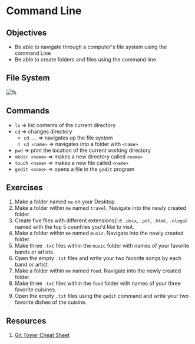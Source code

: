 # Command Line

## Objectives
* Be able to navigate through a computer's file system using the command Line
* Be able to create folders and files using the command line

## File System
![fs](https://www.ibm.com/support/knowledgecenter/zosbasics/com.ibm.zos.zconcepts/zOSB025.gif)

## Commands
* `ls` => list contents of the current directory <br/>
* `cd` => changes directory <br/>
  - `cd ..` => navigates up the file system
  - `cd <name>` => navigates into a folder with `<name>` <br/>
* `pwd` => print the location of the current working directory<br/>
* `mkdir <name>` => makes a new directory called `<name>`<br/>
* `touch <name>` => makes a new file called `<name>`<br/>
* `gedit <name>` => opens a file in the `gedit` program <br/>

## Exercises
1) Make a folder named `me` on your Desktop.
2) Make a folder within `me` named `travel`. Navigate into the newly created folder.
3) Create five files with different extensions(i.e `.docx`, `.pdf`, `.html`, `.nlogo`) named with the top 5 countries you'd like to visit.
4) Make a folder within `me` named `music`. Navigate into the newly created folder.
5) Make three `.txt` files within the `music` folder with names of your favorite bands or artists.
6) Open the empty `.txt` files and write your two favorite songs by each band or artist.
7) Make a folder within `me` named `food`. Navigate into the newly created folder.
8) Make three `.txt` files within the `food` folder with names of your three favorite cuisines.
9) Open the empty `.txt` files using the `gedit` command and write your two favorite dishes of the cuisine.

## Resources
1) [Git Tower Cheat Sheet](https://www.git-tower.com/blog/command-line-cheat-sheet/)
